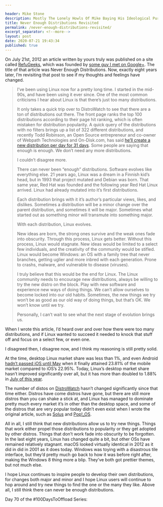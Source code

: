 ```yaml
---

header: Mike Stone
description: Mostly The Lonely Howls Of Mike Baying His Ideological Purity At The Moon
title: Never Enough Distributions Revisited
permalink: /never-enough-distributions-revisited/
excerpt_separator: <!--more-->
layout: post
date: 2020-07-21 19:43:34
published: true
---
```


On July 21st, 2012 an article written by yours truly was published on a site called [RefuGeeks](https://refugeeks.com), which was founded by [some guy I met on Google+](https://fosstodon.org/@kev). The title of that article was Never Enough Distributions. Now, exactly eight years later, I’m revisiting that post to see if my thoughts and feelings have changed.

<!--more-->

> I’ve been using Linux now for a pretty long time. I started in the mid-90s, and have been using it ever since. One of the most common criticisms I hear about Linux is that there’s just too many distributions.
>
> It only takes a quick trip over to DistroWatch to see that there are a ton of distributions out there. The front page ranks the top 100 distributions according to their page hit ranking, which is often mistaken for distribution popularity. A quick query of the distributions with no filters brings up a list of 322 different distributions, and recently Todd Robinson, an Open Source entrepreneur and co-owner of Webpath Technologies and On-Disk.com, has said [he’ll create a new distribution per day for 31 days](http://www.pcworld.com/businesscenter/article/259613/looking_for_a_new_linux_distro_31_more_are_coming_next_month.html). Some people are saying that enough is enough. We don’t need any more distributions.
>
> I couldn’t disagree more.
>
> There can never been “enough” distributions. Software evolves like everything else. 21 years ago, Linux was a dream in a Finnish kid’s head, but in 1993 that project mutated and Debian was born. That same year, Red Hat was founded and the following year Red Hat Linux arrived. Linux had already mutated into it’s first distributions.
>
> Each distribution brings with it it’s author’s particular views, likes, and dislikes. Sometimes a distribution will be a minor change over the parent distribution, and sometimes it will be major. Sometimes what started out as something minor will transmute into something major.
>
> With each distribution, Linux evolves.
>
> New ideas are born, the strong ones survive and the weak ones fade into obscurity. Through this process, Linux gets better. Without this process, Linux would stagnate. New ideas would be limited to a select few individuals, and the creativity of the community would be stifled. Linux would become Windows: an OS with a family tree that never branches, getting uglier and more inbred with each generation. Prone to crashs, malware, and vulnerable to disease (viruses).
>
> I truly believe that this would be the end for Linux. The Linux community needs to encourage new distributions, always be willing to try the new distro on the block. Play with new software and experience new ways of doing things. We can’t allow ourselves to become locked into our old habits. Sometimes, the new things we try won’t be as good as our old way of doing things, but that’s OK. We won’t know until we try.
>
> Personally, I can’t wait to see what the next stage of evolution brings us.

When I wrote this article, I’d heard over and over how there were too many distributions, and if Linux wanted to succeed it needed to knock that stuff off and focus on a select few, or even one. 

I disagreed then, I disagree now, and I think my reasoning is still pretty solid.

At the time, desktop Linux market share was less than 1%, and even Android [hadn’t passed iOS until May](https://gs.statcounter.com/os-market-share/mobile/worldwide/#monthly-201201-201212) when it finally attained 23.81% of the mobile market compared to iOS’s 22.95%. Today, Linux’s desktop market share hasn’t improved significantly over all, but it has more than doubled to 1.88% in [July of this year](https://gs.statcounter.com/os-market-share/desktop/worldwide/#monthly-202001-202007).

The number of distos on [DistroWatch](https://distrowatch.com) hasn’t changed significantly since that time either. Distros have come distros have gone, but there are still more distros than you can shake a stick at, and Linux has managed to dominate pretty much every market it’s in other than the desktop space, and some of the distros that are very popular today didn’t even exist when I wrote the original article, such as [Solus](https://getsol.us/) and [Pop!_OS](https://pop.system76.com/). 

All in all, I still think that new distributions allow us to try new things. Things that work either propel those distributions to popularity or they get adopted by other distros. Things that don’t work fade into obscurity to be forgotten. In the last eight years, Linux has changed quite a bit, but other OSs have remained relatively stagnant. macOS looked virtually identical in 2012 as it did in did in 2001 as it does today. Windows was toying with a disastrous tile interface, but they’d pretty much go back to how it was before right after, making the Windows 8 thing more a blip. They’ve both got prettier themes, but not much else.

I hope Linux continues to inspire people to develop their own distributions, for changes both major and minor and I hope Linux users will continue to hop around and try new things to find the one or the many they like. Above all, I still think there can never be enough distributions.


Day 70 of the #100DaysToOffload Series: